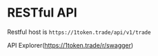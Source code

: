# RESTful API

  Restful host is `https://1token.trade/api/v1/trade`

  API Explorer(https://1token.trade/r/swagger)